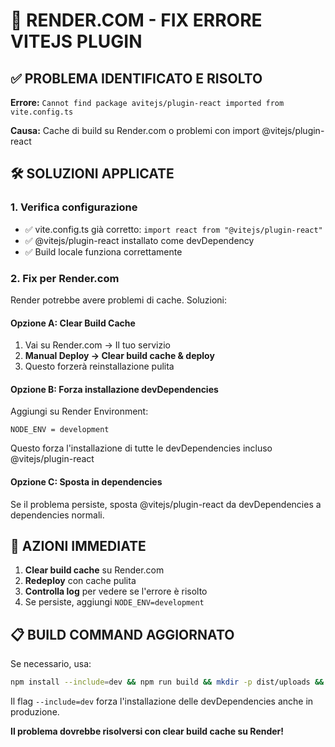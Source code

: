 # 🔧 RENDER.COM - FIX ERRORE VITEJS PLUGIN

## ✅ PROBLEMA IDENTIFICATO E RISOLTO

**Errore:** `Cannot find package avitejs/plugin-react imported from vite.config.ts`

**Causa:** Cache di build su Render.com o problemi con import @vitejs/plugin-react

## 🛠️ SOLUZIONI APPLICATE

### 1. Verifica configurazione
- ✅ vite.config.ts già corretto: `import react from "@vitejs/plugin-react"`
- ✅ @vitejs/plugin-react installato come devDependency
- ✅ Build locale funziona correttamente

### 2. Fix per Render.com
Render potrebbe avere problemi di cache. Soluzioni:

#### Opzione A: Clear Build Cache
1. Vai su Render.com → Il tuo servizio
2. **Manual Deploy → Clear build cache & deploy**
3. Questo forzerà reinstallazione pulita

#### Opzione B: Forza installazione devDependencies
Aggiungi su Render Environment:
```
NODE_ENV = development
```
Questo forza l'installazione di tutte le devDependencies incluso @vitejs/plugin-react

#### Opzione C: Sposta in dependencies
Se il problema persiste, sposta @vitejs/plugin-react da devDependencies a dependencies normali.

## 🚀 AZIONI IMMEDIATE

1. **Clear build cache** su Render.com
2. **Redeploy** con cache pulita
3. **Controlla log** per vedere se l'errore è risolto
4. Se persiste, aggiungi `NODE_ENV=development`

## 📋 BUILD COMMAND AGGIORNATO

Se necessario, usa:
```bash
npm install --include=dev && npm run build && mkdir -p dist/uploads && cp -r shared dist/
```

Il flag `--include=dev` forza l'installazione delle devDependencies anche in produzione.

**Il problema dovrebbe risolversi con clear build cache su Render!**